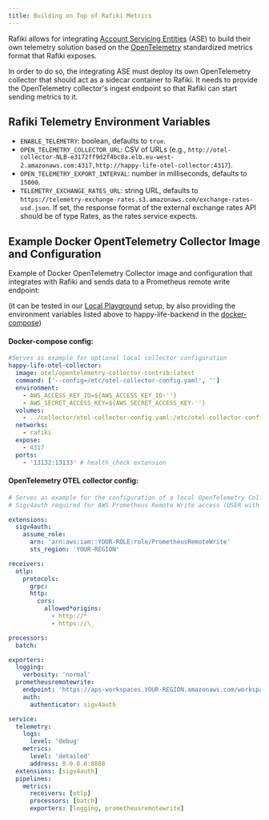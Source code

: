 ```yaml
---
title: Building on Top of Rafiki Metrics
---
```


Rafiki allows for integrating [Account Servicing Entities](/reference/glossary#account-servicing-entity) (ASE) to build their own telemetry solution based on the [OpenTelemetry](https://opentelemetry.io/) standardized metrics format that Rafiki exposes.

In order to do so, the integrating ASE must deploy its own OpenTelemetry collector that should act as a sidecar container to Rafiki. It needs to provide the OpenTelemetry collector's ingest endpoint so that Rafiki can start sending metrics to it.

## Rafiki Telemetry Environment Variables

- `ENABLE_TELEMETRY`: boolean, defaults to `true`.
- `OPEN_TELEMETRY_COLLECTOR_URL`: CSV of URLs (e.g., `http://otel-collector-NLB-e3172ff9d2f4bc8a.elb.eu-west-2.amazonaws.com:4317,http://happy-life-otel-collector:4317`).
- `OPEN_TELEMETRY_EXPORT_INTERVAL`: number in milliseconds, defaults to `15000`.
- `TELEMETRY_EXCHANGE_RATES_URL`: string URL, defaults to `https://telemetry-exchange-rates.s3.amazonaws.com/exchange-rates-usd.json`. If set, the response format of the external exchange rates API should be of type Rates, as the rates service expects.

## Example Docker OpentTelemetry Collector Image and Configuration

Example of Docker OpenTelemetry Collector image and configuration that integrates with Rafiki and sends data to a Prometheus remote write endpoint:

(it can be tested in our [Local Playground](/playground/overview) setup, by also providing the environment variables listed above to happy-life-backend in the [docker-compose](https://github.com/interledger/rafiki/blob/main/localenv/happy-life-bank/docker-compose.yml))

#### Docker-compose config:

```yaml
#Serves as example for optional local collector configuration
happy-life-otel-collector:
  image: otel/opentelemetry-collector-contrib:latest
  command: ['--config=/etc/otel-collector-config.yaml', '']
  environment:
    - AWS_ACCESS_KEY_ID=${AWS_ACCESS_KEY_ID-''}
    - AWS_SECRET_ACCESS_KEY=${AWS_SECRET_ACCESS_KEY-''}
  volumes:
    - ../collector/otel-collector-config.yaml:/etc/otel-collector-config.yaml
  networks:
    - rafiki
  expose:
    - 4317
  ports:
    - '13132:13133' # health_check extension
```

#### OpenTelemetry OTEL collector config:

```yaml
# Serves as example for the configuration of a local OpenTelemetry Collector that sends metrics to an AWS Managed Prometheus Workspace
# Sigv4auth required for AWS Prometheus Remote Write access (USER with access keys needed)

extensions:
  sigv4auth:
    assume_role:
      arn: 'arn:aws:iam::YOUR-ROLE:role/PrometheusRemoteWrite'
      sts_region: 'YOUR-REGION'

receivers:
  otlp:
    protocols:
      grpc:
      http:
        cors:
          allowed*origins:
            - http://*
            - https://\_

processors:
  batch:

exporters:
  logging:
    verbosity: 'normal'
  prometheusremotewrite:
    endpoint: 'https://aps-workspaces.YOUR-REGION.amazonaws.com/workspaces/ws-YOUR-WORKSPACE-IDENTIFIER/api/v1/remote_write'
    auth:
      authenticator: sigv4auth

service:
  telemetry:
    logs:
      level: 'debug'
    metrics:
      level: 'detailed'
      address: 0.0.0.0:8888
  extensions: [sigv4auth]
  pipelines:
    metrics:
      receivers: [otlp]
      processors: [batch]
      exporters: [logging, prometheusremotewrite]
```

